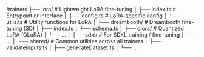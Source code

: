 /trainers
├── lora/              # Lightweight LoRA fine-tuning
│   ├── index.ts       # Entrypoint or interface
│   ├── config.ts      # LoRA-specific config
│   └── utils.ts       # Utility functions for LoRA
│
├── dreambooth/        # Dreambooth fine-tuning (SD)
│   ├── index.ts
│   └── schema.ts
│
├── qlora/             # Quantized LoRA (QLoRA)
│   └── ...
│
├── sdxl/              # For SDXL training / fine-tuning
│   └── ...
│
├── shared/            # Common utilities across all trainers
│   ├── validateInputs.ts
│   ├── generateDataset.ts
│   └── ...
